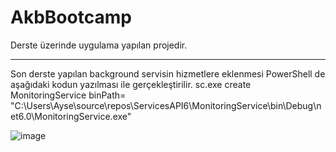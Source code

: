 # AkbBootcamp
Derste üzerinde uygulama yapılan projedir.



---------------------
Son derste yapılan background servisin hizmetlere eklenmesi PowerShell de aşağıdaki kodun yazılması ile gerçekleştirilir.
sc.exe create MonitoringService binPath= "C:\Users\Ayse\source\repos\ServicesAPI6\MonitoringService\bin\Debug\net6.0\MonitoringService.exe"

![image](https://user-images.githubusercontent.com/38115567/149895269-339ba1d6-561d-4a52-bffd-de6b70d9cfea.png)
